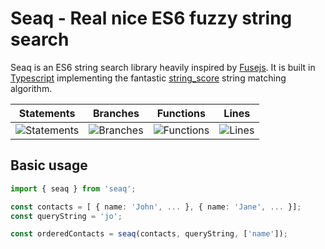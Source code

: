 # Seaq - Real nice ES6 fuzzy string search

Seaq is an ES6 string search library heavily inspired by [Fusejs](https://github.com/krisk/fuse). It is built in [Typescript](https://github.com/Microsoft/TypeScript) implementing the fantastic [string_score](https://github.com/joshaven/string_score) string matching algorithm.

| Statements                  | Branches                | Functions                 | Lines             |
| --------------------------- | ----------------------- | ------------------------- | ----------------- |
| ![Statements](https://img.shields.io/badge/Coverage-100%25-brightgreen.svg) | ![Branches](https://img.shields.io/badge/Coverage-100%25-brightgreen.svg) | ![Functions](https://img.shields.io/badge/Coverage-100%25-brightgreen.svg) | ![Lines](https://img.shields.io/badge/Coverage-100%25-brightgreen.svg) |

## Basic usage

```typescript
import { seaq } from 'seaq';

const contacts = [ { name: 'John', ... }, { name: 'Jane', ... }];
const queryString = 'jo';

const orderedContacts = seaq(contacts, queryString, ['name']);
```
